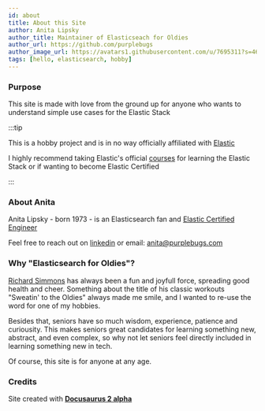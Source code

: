 ```yaml
---
id: about
title: About this Site
author: Anita Lipsky
author_title: Maintainer of Elasticseach for Oldies
author_url: https://github.com/purplebugs
author_image_url: https://avatars1.githubusercontent.com/u/7695311?s=460&v=4
tags: [hello, elasticsearch, hobby]
---
```

### Purpose
This site is made with love from the ground up for anyone who wants to understand simple use cases for the Elastic Stack

:::tip

This is a hobby project and is in no way officially affiliated with [Elastic](https://elastic.co)

I highly recommend taking Elastic's official [courses](https://www.elastic.co/training/certification) for learning the Elastic Stack or if wanting to become Elastic Certified

:::


### About Anita

Anita Lipsky - born 1973 - is an Elasticsearch fan and [Elastic Certified Engineer](https://certified.elastic.co/8c217fda-75a3-462d-9438-1a0b5853a403)

Feel free to reach out on [linkedin](https://www.linkedin.com/in/anita-lipsky-506360120) or email: [anita@purplebugs.com](mailto:anita@purplebugs.com)


### Why "Elasticsearch for Oldies"?

[Richard Simmons](https://en.wikipedia.org/wiki/Richard_Simmons) has always been a fun and joyfull force, spreading good health and cheer.  Something about the title of his classic workouts "Sweatin' to the Oldies" always made me smile, and I wanted to re-use the word for one of my hobbies.

Besides that, seniors have so much wisdom, experience, patience and curiousity.  This makes seniors great candidates for learning something new, abstract, and even complex, so why not let seniors feel directly included in learning something new in tech.

Of course, this site is for anyone at any age.

### Credits
Site created with [**Docusaurus 2 alpha**](https://v2.docusaurus.io/)